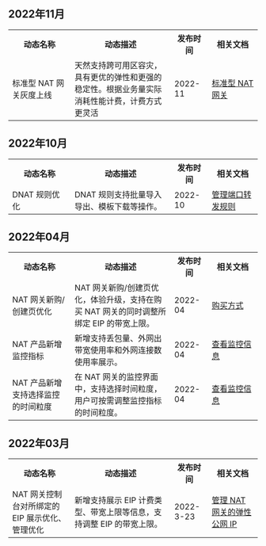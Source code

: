 ## 2022年11月
<table>
<tr>
<th width="25%">动态名称</th>
<th width="40%">动态描述</th>
<th width="15%">发布时间</th>
<th width="20%">相关文档</th>
</tr>
<tr>
<td>标准型 NAT 网关灰度上线</td>
<td>天然支持跨可用区容灾，具有更优的弹性和更强的稳定性。根据业务量实际消耗性能计费，计费方式更灵活
</td>
<td>2022-11</td>
<td><a href="https://cloud.tencent.com/document/product/">标准型 NAT 网关</a>
</td>
</tr>
</table>

## 2022年10月
<table>
<tr>
<th width="25%">动态名称</th>
<th width="40%">动态描述</th>
<th width="15%">发布时间</th>
<th width="20%">相关文档</th>
</tr>
<tr>
<td>DNAT 规则优化</td>
<td>DNAT 规则支持批量导入导出、模板下载等操作。
</td>
<td>2022-10</td>
<td><a href="https://cloud.tencent.com/document/product/552/53621">管理端口转发规则</a>
</td>
</tr>
</table>

## 2022年04月
<table>
<tr>
<th width="25%">动态名称</th>
<th width="40%">动态描述</th>
<th width="15%">发布时间</th>
<th width="20%">相关文档</th>
</tr>
<tr>
<td>NAT 网关新购/创建页优化 </td>
<td>NAT 网关新购/创建页优化，体验升级，支持在购买 NAT 网关的同时调整所绑定 EIP 的带宽上限。</td>
<td>2022-04</td>
<td><a href="https://cloud.tencent.com/document/product/552/18173">购买方式</a>
</td>
</tr>
<tr>
<td>NAT 产品新增监控指标</td>
<td>新增支持丢包量、外网出带宽使用率和外网连接数使用率展示。</td>
<td>2022-04</td>
<td><a href="https://cloud.tencent.com/document/product/552/18181">查看监控信息</a>
</td>
</tr>
<tr>
<td>NAT 产品新增支持选择监控的时间粒度</td>
<td>在 NAT 网关的监控界面中，支持选择时间粒度，用户可按需调整监控指标的时间粒度。</td>
<td>2022-04</td>
<td><a href="https://cloud.tencent.com/document/product/552/18181">查看监控信息</a>
</td>
</tr>
</table>

## 2022年03月
<table>
<tr>
<th width="25%">动态名称</th>
<th width="40%">动态描述</th>
<th width="15%">发布时间</th>
<th width="20%">相关文档</th>
</tr>
<tr>
<td>NAT 网关控制台对所绑定的 EIP 展示优化、管理优化</td>
<td>新增支持展示 EIP 计费类型、带宽上限等信息，支持调整 EIP 的带宽上限。
</td>
<td>2022-3-23</td>
<td><a href="https://cloud.tencent.com/document/product/552/18180">管理 NAT 网关的弹性公网 IP</a>
</td>
</tr>
</table>
